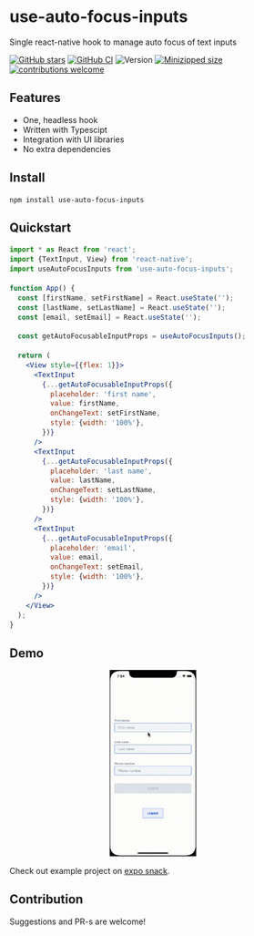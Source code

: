 # use-auto-focus-inputs

Single react-native hook to manage auto focus of text inputs

[![GitHub stars](https://img.shields.io/github/stars/Groszczu/use-auto-focus-inputs?style=social)](https://github.com/Groszczu/use-auto-focus-inputs/)
[![GitHub CI](https://github.com/Groszczu/use-auto-focus-inputs/actions/workflows/release.yml/badge.svg)](https://github.com/Groszczu/use-auto-focus-inputs/actions?query=workflow%3A%22release%22)
![Version](https://img.shields.io/github/package-json/v/Groszczu/use-auto-focus-inputs)
[![Minizipped size](https://img.shields.io/bundlephobia/minzip/use-auto-focus-inputs)](https://bundlephobia.com/package/use-auto-focus-inputs@0.1.4)
[![contributions welcome](https://img.shields.io/badge/contributions-welcome-brightgreen.svg)](https://github.com/Groszczu/use-auto-focus-inputs/issues)

## Features

- One, headless hook
- Written with Typescipt
- Integration with UI libraries
- No extra dependencies

## Install

    npm install use-auto-focus-inputs

## Quickstart

```jsx
import * as React from 'react';
import {TextInput, View} from 'react-native';
import useAutoFocusInputs from 'use-auto-focus-inputs';

function App() {
  const [firstName, setFirstName] = React.useState('');
  const [lastName, setLastName] = React.useState('');
  const [email, setEmail] = React.useState('');

  const getAutoFocusableInputProps = useAutoFocusInputs();

  return (
    <View style={{flex: 1}}>
      <TextInput
        {...getAutoFocusableInputProps({
          placeholder: 'first name',
          value: firstName,
          onChangeText: setFirstName,
          style: {width: '100%'},
        })}
      />
      <TextInput
        {...getAutoFocusableInputProps({
          placeholder: 'last name',
          value: lastName,
          onChangeText: setLastName,
          style: {width: '100%'},
        })}
      />
      <TextInput
        {...getAutoFocusableInputProps({
          placeholder: 'email',
          value: email,
          onChangeText: setEmail,
          style: {width: '100%'},
        })}
      />
    </View>
  );
}
```

## Demo

<div align="center">
    <img src="https://raw.githubusercontent.com/Groszczu/use-auto-focus-inputs/main/demo/demo.gif" alt="Usage With Simple Form" width="30%" />
</div>

Check out example project on [expo snack](https://snack.expo.dev/ZHw6A6KIN).

## Contribution

Suggestions and PR-s are welcome!

